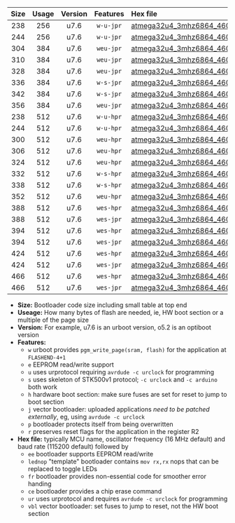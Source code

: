 |Size|Usage|Version|Features|Hex file|
|:-:|:-:|:-:|:-:|:--|
|238|256|u7.6|`w-u-jpr`|[atmega32u4_3mhz6864_460800bps_ur_vbl.hex](https://raw.githubusercontent.com/stefanrueger/urboot/main/atmega32u4_3mhz6864_460800bps_ur_vbl.hex)|
|244|256|u7.6|`w-u-jpr`|[atmega32u4_3mhz6864_460800bps_lednop_ur_vbl.hex](https://raw.githubusercontent.com/stefanrueger/urboot/main/atmega32u4_3mhz6864_460800bps_lednop_ur_vbl.hex)|
|304|384|u7.6|`weu-jpr`|[atmega32u4_3mhz6864_460800bps_ee_ur_vbl.hex](https://raw.githubusercontent.com/stefanrueger/urboot/main/atmega32u4_3mhz6864_460800bps_ee_ur_vbl.hex)|
|310|384|u7.6|`weu-jpr`|[atmega32u4_3mhz6864_460800bps_ee_lednop_ur_vbl.hex](https://raw.githubusercontent.com/stefanrueger/urboot/main/atmega32u4_3mhz6864_460800bps_ee_lednop_ur_vbl.hex)|
|328|384|u7.6|`weu-jpr`|[atmega32u4_3mhz6864_460800bps_ee_lednop_fr_ur_vbl.hex](https://raw.githubusercontent.com/stefanrueger/urboot/main/atmega32u4_3mhz6864_460800bps_ee_lednop_fr_ur_vbl.hex)|
|336|384|u7.6|`w-s-jpr`|[atmega32u4_3mhz6864_460800bps_vbl.hex](https://raw.githubusercontent.com/stefanrueger/urboot/main/atmega32u4_3mhz6864_460800bps_vbl.hex)|
|342|384|u7.6|`w-s-jpr`|[atmega32u4_3mhz6864_460800bps_lednop_vbl.hex](https://raw.githubusercontent.com/stefanrueger/urboot/main/atmega32u4_3mhz6864_460800bps_lednop_vbl.hex)|
|356|384|u7.6|`weu-jpr`|[atmega32u4_3mhz6864_460800bps_ee_lednop_fr_ce_ur_vbl.hex](https://raw.githubusercontent.com/stefanrueger/urboot/main/atmega32u4_3mhz6864_460800bps_ee_lednop_fr_ce_ur_vbl.hex)|
|238|512|u7.6|`w-u-hpr`|[atmega32u4_3mhz6864_460800bps_ur.hex](https://raw.githubusercontent.com/stefanrueger/urboot/main/atmega32u4_3mhz6864_460800bps_ur.hex)|
|244|512|u7.6|`w-u-hpr`|[atmega32u4_3mhz6864_460800bps_lednop_ur.hex](https://raw.githubusercontent.com/stefanrueger/urboot/main/atmega32u4_3mhz6864_460800bps_lednop_ur.hex)|
|300|512|u7.6|`weu-hpr`|[atmega32u4_3mhz6864_460800bps_ee_ur.hex](https://raw.githubusercontent.com/stefanrueger/urboot/main/atmega32u4_3mhz6864_460800bps_ee_ur.hex)|
|306|512|u7.6|`weu-hpr`|[atmega32u4_3mhz6864_460800bps_ee_lednop_ur.hex](https://raw.githubusercontent.com/stefanrueger/urboot/main/atmega32u4_3mhz6864_460800bps_ee_lednop_ur.hex)|
|324|512|u7.6|`weu-hpr`|[atmega32u4_3mhz6864_460800bps_ee_lednop_fr_ur.hex](https://raw.githubusercontent.com/stefanrueger/urboot/main/atmega32u4_3mhz6864_460800bps_ee_lednop_fr_ur.hex)|
|332|512|u7.6|`w-s-hpr`|[atmega32u4_3mhz6864_460800bps.hex](https://raw.githubusercontent.com/stefanrueger/urboot/main/atmega32u4_3mhz6864_460800bps.hex)|
|338|512|u7.6|`w-s-hpr`|[atmega32u4_3mhz6864_460800bps_lednop.hex](https://raw.githubusercontent.com/stefanrueger/urboot/main/atmega32u4_3mhz6864_460800bps_lednop.hex)|
|352|512|u7.6|`weu-hpr`|[atmega32u4_3mhz6864_460800bps_ee_lednop_fr_ce_ur.hex](https://raw.githubusercontent.com/stefanrueger/urboot/main/atmega32u4_3mhz6864_460800bps_ee_lednop_fr_ce_ur.hex)|
|388|512|u7.6|`wes-hpr`|[atmega32u4_3mhz6864_460800bps_ee.hex](https://raw.githubusercontent.com/stefanrueger/urboot/main/atmega32u4_3mhz6864_460800bps_ee.hex)|
|388|512|u7.6|`wes-jpr`|[atmega32u4_3mhz6864_460800bps_ee_vbl.hex](https://raw.githubusercontent.com/stefanrueger/urboot/main/atmega32u4_3mhz6864_460800bps_ee_vbl.hex)|
|394|512|u7.6|`wes-hpr`|[atmega32u4_3mhz6864_460800bps_ee_lednop.hex](https://raw.githubusercontent.com/stefanrueger/urboot/main/atmega32u4_3mhz6864_460800bps_ee_lednop.hex)|
|394|512|u7.6|`wes-jpr`|[atmega32u4_3mhz6864_460800bps_ee_lednop_vbl.hex](https://raw.githubusercontent.com/stefanrueger/urboot/main/atmega32u4_3mhz6864_460800bps_ee_lednop_vbl.hex)|
|424|512|u7.6|`wes-hpr`|[atmega32u4_3mhz6864_460800bps_ee_lednop_fr.hex](https://raw.githubusercontent.com/stefanrueger/urboot/main/atmega32u4_3mhz6864_460800bps_ee_lednop_fr.hex)|
|424|512|u7.6|`wes-jpr`|[atmega32u4_3mhz6864_460800bps_ee_lednop_fr_vbl.hex](https://raw.githubusercontent.com/stefanrueger/urboot/main/atmega32u4_3mhz6864_460800bps_ee_lednop_fr_vbl.hex)|
|466|512|u7.6|`wes-hpr`|[atmega32u4_3mhz6864_460800bps_ee_lednop_fr_ce.hex](https://raw.githubusercontent.com/stefanrueger/urboot/main/atmega32u4_3mhz6864_460800bps_ee_lednop_fr_ce.hex)|
|466|512|u7.6|`wes-jpr`|[atmega32u4_3mhz6864_460800bps_ee_lednop_fr_ce_vbl.hex](https://raw.githubusercontent.com/stefanrueger/urboot/main/atmega32u4_3mhz6864_460800bps_ee_lednop_fr_ce_vbl.hex)|

- **Size:** Bootloader code size including small table at top end
- **Useage:** How many bytes of flash are needed, ie, HW boot section or a multiple of the page size
- **Version:** For example, u7.6 is an urboot version, o5.2 is an optiboot version
- **Features:**
  + `w` urboot provides `pgm_write_page(sram, flash)` for the application at `FLASHEND-4+1`
  + `e` EEPROM read/write support
  + `u` uses urprotocol requiring `avrdude -c urclock` for programming
  + `s` uses skeleton of STK500v1 protocol; `-c urclock` and `-c arduino` both work
  + `h` hardware boot section: make sure fuses are set for reset to jump to boot section
  + `j` vector bootloader: uploaded applications *need to be patched externally*, eg, using `avrdude -c urclock`
  + `p` bootloader protects itself from being overwritten
  + `r` preserves reset flags for the application in the register R2
- **Hex file:** typically MCU name, oscillator frequency (16 MHz default) and baud rate (115200 default) followed by
  + `ee` bootloader supports EEPROM read/write
  + `lednop` "template" bootloader contains `mov rx,rx` nops that can be replaced to toggle LEDs
  + `fr` bootloader provides non-essential code for smoother error handing
  + `ce` bootloader provides a chip erase command
  + `ur` uses urprotocol and requires `avrdude -c urclock` for programming
  + `vbl` vector bootloader: set fuses to jump to reset, not the HW boot section
